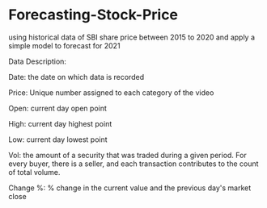 # Forecasting-Stock-Price
using historical data of SBI share price between 2015 to 2020 and apply a simple model to forecast for 2021

Data Description:

Date:	the date on which data is recorded

Price: Unique number assigned to each category of the video

Open:	current day open point

High:	current day highest point

Low: current day lowest point

Vol: the amount of a security that was traded during a given period. For every buyer, there is a seller, and each transaction contributes to the count of total volume.

Change %: % change in the current value and the previous day's market close
